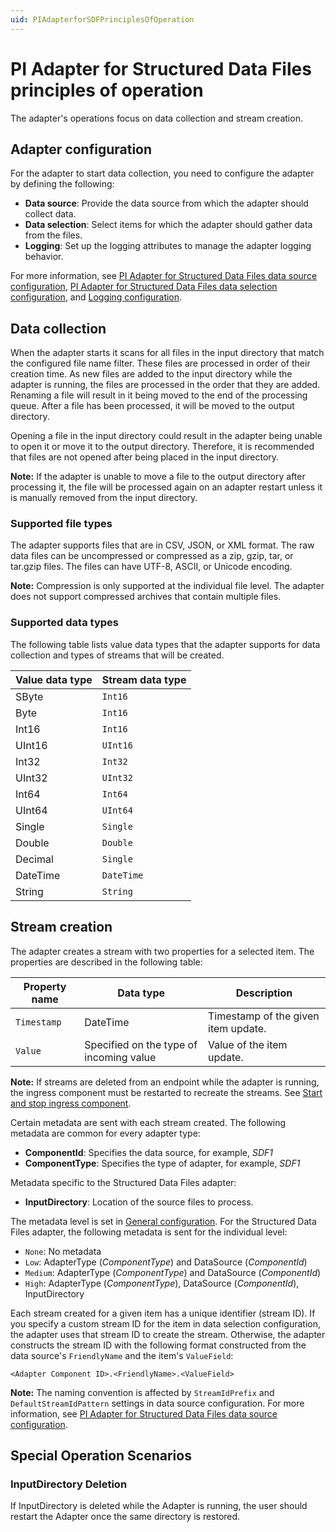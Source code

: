 ```yaml
---
uid: PIAdapterforSDFPrinciplesOfOperation
---
```


# PI Adapter for Structured Data Files principles of operation

The adapter's operations focus on data collection and stream creation.

## Adapter configuration

For the adapter to start data collection, you need to configure the adapter by defining the following:

- **Data source**: Provide the data source from which the adapter should collect data.
- **Data selection**: Select items for which the adapter should gather data from the files.
- **Logging**: Set up the logging attributes to manage the adapter logging behavior.

For more information, see [PI Adapter for Structured Data Files data source configuration](xref:PIAdapterforSDFDataSourceConfiguration), [PI Adapter for Structured Data Files data selection configuration](xref:PIAdapterforSDFtDataSelectionConfiguration), and [Logging configuration](xref:LoggingConfiguration).

## Data collection

When the adapter starts it scans for all files in the input directory that match the configured file name filter. These files are processed in order of their creation time. As new files are added to the input directory while the adapter is running, the files are processed in the order that they are added. Renaming a file will result in it being moved to the end of the processing queue. After a file has been processed, it will be moved to the output directory. 

Opening a file in the input directory could result in the adapter being unable to open it or move it to the output directory. Therefore, it is recommended that files are not opened after being placed in the input directory.

**Note:** If the adapter is unable to move a file to the output directory after processing it, the file will be processed again on an adapter restart unless it is manually removed from the input directory.

### Supported file types

The adapter supports files that are in CSV, JSON, or XML format. The raw data files can be uncompressed or compressed as a zip, gzip, tar, or tar.gzip files. The files can have UTF-8, ASCII, or Unicode encoding.

**Note:** Compression is only supported at the individual file level. The adapter does not support compressed archives that contain multiple files.

### Supported data types

The following table lists value data types that the adapter supports for data collection and types of streams that will be created.

| Value data type | Stream data type |
|-----------------|------------------|
| SByte     | `Int16`  |
| Byte     | `Int16`  |
| Int16     | `Int16`  |
| UInt16     | `UInt16`  |
| Int32     | `Int32`  |
| UInt32     | `UInt32`  |
| Int64     | `Int64`  |
| UInt64     | `UInt64`  |
| Single     | `Single`  |
| Double     | `Double`  |
| Decimal     | `Single`  |
| DateTime     | `DateTime`  |
| String     | `String`  |

## Stream creation

The adapter creates a stream with two properties for a selected item. The properties are described in the following table:

| Property name | Data type | Description |
|---------------|-----------|-------------|
| `Timestamp`     | DateTime  | Timestamp of the given item update. |
| `Value`         | Specified on the type of incoming value | Value of the item update. |

**Note:** If streams are deleted from an endpoint while the adapter is running, the ingress component must be restarted to recreate the streams. See [Start and stop ingress component](xref:StartAndStopIngressComponent).

Certain metadata are sent with each stream created.
The following metadata are common for every adapter type:

- **ComponentId**: Specifies the data source, for example, _SDF1_
- **ComponentType**: Specifies the type of adapter, for example, _SDF1_

Metadata specific to the Structured Data Files adapter:

- **InputDirectory**: Location of the source files to process.

The metadata level is set in [General configuration](xref:GeneralConfiguration). For the Structured Data Files adapter, the following metadata is sent for the individual level:

- `None`: No metadata
- `Low`: AdapterType (_ComponentType_) and DataSource (_ComponentId_)
- `Medium`: AdapterType (_ComponentType_) and DataSource (_ComponentId_)
- `High`: AdapterType (_ComponentType_), DataSource (_ComponentId_), InputDirectory

Each stream created for a given item has a unique identifier (stream ID). If you specify a custom stream ID for the item in data selection configuration, the adapter uses that stream ID to create the stream. Otherwise, the adapter constructs the stream ID with the following format constructed from the data source's `FriendlyName` and the item's `ValueField`:

```code
<Adapter Component ID>.<FriendlyName>.<ValueField>
```

**Note:** The naming convention is affected by `StreamIdPrefix` and `DefaultStreamIdPattern` settings in data source configuration. For more information, see [PI Adapter for Structured Data Files data source configuration](xref:PIAdapterforSDFDataSourceConfiguration).

## Special Operation Scenarios
### InputDirectory Deletion
If InputDirectory is deleted while the Adapter is running, the user should restart the Adapter once the same directory is restored.  


